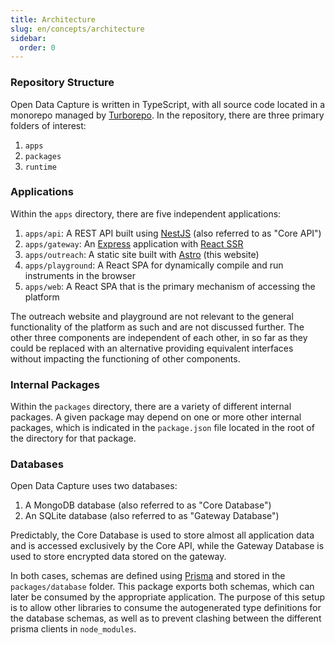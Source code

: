 ```yaml
---
title: Architecture
slug: en/concepts/architecture
sidebar:
  order: 0
---
```


### Repository Structure

Open Data Capture is written in TypeScript, with all source code located in a monorepo managed by [Turborepo](https://turbo.build/). In the repository, there are three primary folders of interest:

1. `apps`
2. `packages`
3. `runtime`

### Applications

Within the `apps` directory, there are five independent applications:

1. `apps/api`: A REST API built using [NestJS](https://nestjs.com/) (also referred to as "Core API")
2. `apps/gateway`: An [Express](https://expressjs.com/) application with [React SSR](https://react.dev/reference/react-dom/server)
3. `apps/outreach`: A static site built with [Astro](https://astro.build/) (this website)
4. `apps/playground`: A React SPA for dynamically compile and run instruments in the browser
5. `apps/web`: A React SPA that is the primary mechanism of accessing the platform

The outreach website and playground are not relevant to the general functionality of the platform as such and are not discussed further. The other three components are independent of each other, in so far as they could be replaced with an alternative providing equivalent interfaces without impacting the functioning of other components.

### Internal Packages

Within the `packages` directory, there are a variety of different internal packages. A given package may depend on one or more other internal packages, which is indicated in the `package.json` file located in the root of the directory for that package.

### Databases

Open Data Capture uses two databases:
1. A MongoDB database (also referred to as "Core Database")
2. An SQLite database (also referred to as "Gateway Database")

Predictably, the Core Database is used to store almost all application data and is accessed exclusively by the Core API, while the Gateway Database is used to store encrypted data stored on the gateway.

In both cases, schemas are defined using [Prisma](https://www.prisma.io/) and stored in the `packages/database` folder. This package exports both schemas, which can later be consumed by the appropriate application. The purpose of this setup is to allow other libraries to consume the autogenerated type definitions for the database schemas, as well as to prevent clashing between the different prisma clients in `node_modules`.
